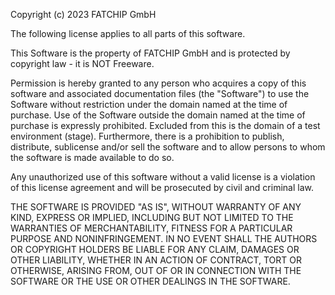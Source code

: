 Copyright (c) 2023 FATCHIP GmbH

The following license applies to all parts of this software.

This Software is the property of FATCHIP GmbH and is protected by copyright law - it is NOT Freeware.

Permission is hereby granted to any person who acquires a copy of this software and associated documentation files (the "Software") to use the Software without restriction under the domain named at the time of purchase. Use of the Software outside the domain named at the time of purchase is expressly prohibited. Excluded from this is the domain of a test environment (stage). Furthermore, there is a prohibition to publish, distribute, sublicense and/or sell the software and to allow persons to whom the software is made available to do so.

Any unauthorized use of this software without a valid license is a violation of this license agreement and will be prosecuted by civil and criminal law.

THE SOFTWARE IS PROVIDED "AS IS", WITHOUT WARRANTY OF ANY KIND, EXPRESS OR IMPLIED, INCLUDING BUT NOT LIMITED TO THE WARRANTIES OF MERCHANTABILITY, FITNESS FOR A PARTICULAR PURPOSE AND NONINFRINGEMENT. IN NO EVENT SHALL THE AUTHORS OR COPYRIGHT HOLDERS BE LIABLE FOR ANY CLAIM, DAMAGES OR OTHER LIABILITY, WHETHER IN AN ACTION OF CONTRACT, TORT OR OTHERWISE, ARISING FROM, OUT OF OR IN CONNECTION WITH THE SOFTWARE OR THE USE OR OTHER DEALINGS IN THE SOFTWARE.
